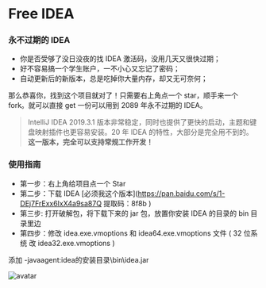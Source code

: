 # Free IDEA
### 永不过期的 IDEA

- 你是否受够了没日没夜的找 IDEA 激活码，没用几天又很快过期；
- 好不容易搞一个学生账户，一不小心又忘记了密码；
- 自动更新后的新版本，总是吃掉你大量内存，却又无可奈何；

那么恭喜你，找到这个项目就对了！只需要右上角点一个 star，顺手来一个 fork。就可以直接 get 一份可以用到 2089 年永不过期的 IDEA。

> IntelliJ IDEA 2019.3.1 版本非常稳定，同时也提供了更快的启动，主题和键盘映射插件也更容易安装。20 年 IDEA 的特性，大部分是完全用不到的。**这一版本，完全可以支持常规工作开发！**

### 使用指南

- 第一步：右上角给项目点一个 Star
- 第二步：下载 IDEA [必须我这个版本](https://pan.baidu.com/s/1-DEj7FrExx6IxX4a9sa87Q 提取码：8f8b )
- 第三步: 打开破解包，将下载下来的 jar 包，放置你安装 IDEA 的目录的 bin 目录里边
- 第四步：修改 idea.exe.vmoptions 和 idea64.exe.vmoptions 文件 ( 32 位系统 改 idea32.exe.vmoptions  )

添加 -javaagent:idea的安装目录\bin\idea.jar



![avatar](https://www.geekxh.com/idea/01.png)

